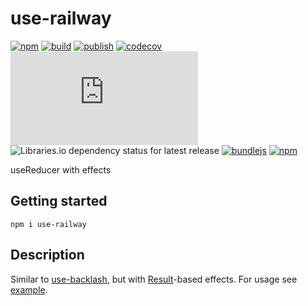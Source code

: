 # use-railway

[![npm](https://img.shields.io/npm/v/use-railway)](https://npm.im/use-railway)
[![build](https://github.com/iyegoroff/use-railway/workflows/build/badge.svg)](https://github.com/iyegoroff/use-railway/actions/workflows/build.yml)
[![publish](https://github.com/iyegoroff/use-railway/workflows/publish/badge.svg)](https://github.com/iyegoroff/use-railway/actions/workflows/publish.yml)
[![codecov](https://codecov.io/gh/iyegoroff/use-railway/branch/main/graph/badge.svg?token=YC314L3ZF7)](https://codecov.io/gh/iyegoroff/use-railway)
[![Type Coverage](https://img.shields.io/badge/dynamic/json.svg?label=type-coverage&prefix=%E2%89%A5&suffix=%&query=$.typeCoverage.atLeast&uri=https%3A%2F%2Fraw.githubusercontent.com%2Fiyegoroff%2Fuse-railway%2Fmain%2Fpackage.json)](https://github.com/plantain-00/type-coverage)
![Libraries.io dependency status for latest release](https://img.shields.io/librariesio/release/npm/use-railway/0.0.12)
[![bundlejs](https://deno.bundlejs.com/?q=use-railway@0.0.12,use-railway@0.0.12&treeshake=[*],[{+default+}]&config={%22esbuild%22:{%22external%22:[%22ts-railway%22]}}&badge=)](https://bundlejs.com/?q=use-railway)
[![npm](https://img.shields.io/npm/l/use-railway.svg?t=1495378566926)](https://www.npmjs.com/package/use-railway)

useReducer with effects

## Getting started

```
npm i use-railway
```

## Description

Similar to [use-backlash](https://github.com/iyegoroff/use-backlash), but with [Result](https://github.com/iyegoroff/ts-railway)-based effects. For usage see [example](/examples/my-app/).
